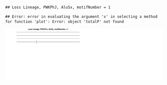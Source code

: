 

```
## Loss Lineage, PWKPhJ, AluSx, motifNumber = 1
```

```
## Error: error in evaluating the argument 'x' in selecting a method for function 'plot': Error: object 'totalP' not found
```

![plot of chunk motifPValues](figure/motifPValues.png) 
  

